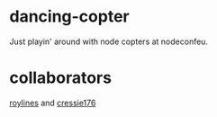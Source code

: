 dancing-copter
==============

Just playin' around with node copters at nodeconfeu. 

collaborators
=============
[roylines](https://github.com/roylines) and [cressie176](https://github.com/cressie176)
